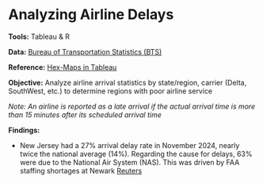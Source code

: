 # Analyzing Airline Delays
 **Tools:** Tableau & R
 
 **Data:** [Bureau of Transportation Statistics (BTS)](https://www.transtats.bts.gov/ot_delay/ot_delaycause1.asp)
 
 **Reference:** [Hex-Maps in Tableau](https://www.tableau.com/blog/viz-whiz-hex-tile-maps-64713)

 **Objective:** Analyze airline arrival statistics by state/region, carrier (Delta, SouthWest, etc.) to determine regions with poor airline service

*Note: An airline is reported as a late arrival if the actual arrival time is more than 15 minutes after its scheduled arrival time*

[](./images/us_hex_map.png)

 **Findings:**
 - New Jersey had a 27% arrival delay rate in November 2024, nearly twice the national average (14%). Regarding the cause for delays, 63% were due to the National Air System (NAS). This was driven by FAA staffing shortages at Newark [Reuters](https://www.reuters.com/business/aerospace-defense/united-says-faa-staffing-shortages-causing-significant-disruption-newark-hub-2024-11-26/)
 
